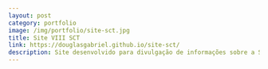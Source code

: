 ```yaml
---
layout: post
category: portfolio
image: /img/portfolio/site-sct.jpg
title: Site VIII SCT
link: https://douglasgabriel.github.io/site-sct/
description: Site desenvolvido para divulgação de informações sobre a Semana de Ciência e Tecnologia desenvolvida pelo IFPB - Campus Cajazeiras
---
```

